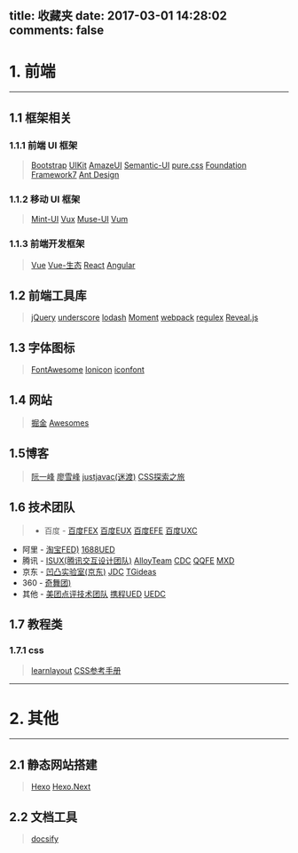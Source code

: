 title: 收藏夹
date: 2017-03-01 14:28:02
comments: false
---

# 1. 前端
---
## 1.1 框架相关
### 1.1.1 前端 UI 框架
> [Bootstrap](http://getbootstrap.com) [UIKit](https://getuikit.com) [AmazeUI](http://amazeui.org) [Semantic-UI](http://semantic-ui.com) [pure.css](https://purecss.io/) [Foundation](https://foundation.zurb.com) [Framework7](http://framework7.io) [Ant Design](https://ant.design/index-cn)

### 1.1.2 移动 UI 框架
> [Mint-UI](http://mint-ui.github.io) [Vux](https://vux.li) [Muse-UI](https://museui.github.io/ 'Material Designed') [Vum](http://getvum.com/) 

### 1.1.3 前端开发框架
> [Vue](https://vuejs.org/) [Vue-生态](https://www.awesomes.cn/subject/vue) [React](https://facebook.github.io/react/) [Angular](https://angular.io/)

## 1.2 前端工具库
> [jQuery](http://jquery.com/) [underscore](http://underscorejs.org/) [lodash](https://lodash.com/) [Moment](http://momentjs.com/)
[webpack](https://webpack.js.org/) [regulex](https://github.com '基于javascript正则表达式的可视化工具') [Reveal.js](http://lab.hakim.se/reveal-js/)

## 1.3 字体图标
> [FontAwesome](http://fontawesome.io) [Ionicon](http://ionicons.com/) [iconfont](http://iconfont.cn/plus)

## 1.4 网站
> [掘金](https://gold.xitu.io) [Awesomes](https://www.awesomes.cn/)

## 1.5博客
> [阮一峰](http://www.ruanyifeng.com/blog/) [廖雪峰](http://www.liaoxuefeng.com/) [justjavac(迷渡)](http://justjavac.com/) [CSS探索之旅](http://blog.doyoe.com/)

## 1.6 技术团队
> * 百度 - [百度FEX](http://fex.baidu.com/) [百度EUX](http://eux.baidu.com/) [百度EFE](http://efe.baidu.com/) [百度UXC](http://mux.baidu.com/ '用户体验中心')
* 阿里 - [淘宝FED)](http://taobaofed.org/) [1688UED](http://www.aliued.cn/ '阿里交互设计团队')
* 腾讯 - [ISUX(腾讯交互设计团队)](https://isux.tencent.com/) [AlloyTeam](http://www.alloyteam.com/ '前端') [CDC](http://cdc.tencent.com/ '设计团队') [QQFE](http://qqfe.org '腾讯网前端团队') [MXD](http://mxd.tencent.com '腾讯移动互联网设计团队')
* 京东 - [凹凸实验室(京东)](https://aotu.io/) [JDC](http://jdc.jd.com/ '用户体验设计团队') [TGideas](http://tgideas.qq.com '腾讯游戏体验设计团队')
* 360 - [奇舞团)](https://75team.com/) 
* 其他 - [美团点评技术团队](http://tech.meituan.com) [携程UED](http://ued.ctrip.com/blog/category/front-end-development) [UEDC](http://uedc.163.com/ '网易用户体验团队')

## 1.7 教程类
### 1.7.1 css
> [learnlayout](http://learnlayout.com/) [CSS参考手册](http://www.css88.com/book/css/)

---
# 2. 其他
---
## 2.1 静态网站搭建
> [Hexo](https://hexo.io) [Hexo.Next](http://theme-next.iissnan.com)
## 2.2 文档工具

> [docsify](https://docsify.js.org)